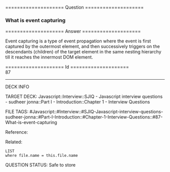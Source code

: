 ==================== Question ====================  

### What is event capturing  

==================== Answer ====================  

Event capturing is a type of event propagation where the event is first captured
by the outermost element, and then successively triggers on the descendants
(children) of the target element in the same nesting hierarchy till it reaches
the innermost DOM element.

==================== Id ====================  
87

---

DECK INFO

TARGET DECK: Javascript::Interview::SJIQ - Javascript interview questions - sudheer jonna::Part I - Introduction::Chapter 1 - Interview Questions

FILE TAGS: #Javascript::#Interview::#SJIQ-Javascript-interview-questions-sudheer-jonna::#Part-I-Introduction::#Chapter-1-Interview-Questions::#87-What-is-event-capturing

Reference:

Related:

```dataview
LIST
where file.name = this.file.name
```

QUESTION STATUS: Safe to store
